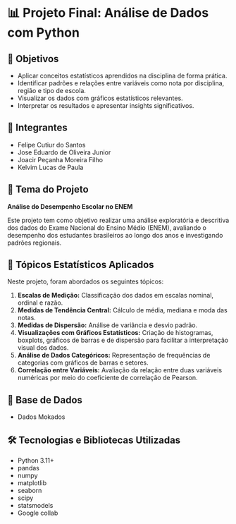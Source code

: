 # 📊 Projeto Final: Análise de Dados com Python

## 🎯 Objetivos
- Aplicar conceitos estatísticos aprendidos na disciplina de forma prática.
- Identificar padrões e relações entre variáveis como nota por disciplina, região e tipo de escola.
- Visualizar os dados com gráficos estatísticos relevantes.
- Interpretar os resultados e apresentar insights significativos.


## 👥 Integrantes

- Felipe Cutiur do Santos
- Jose Eduardo de Oliveira Junior
- Joacir Peçanha Moreira Filho
- Kelvim Lucas de Paula


## 📌 Tema do Projeto
**Análise do Desempenho Escolar no ENEM**

Este projeto tem como objetivo realizar uma análise exploratória e descritiva dos dados do Exame Nacional do Ensino Médio (ENEM), avaliando o desempenho dos estudantes brasileiros ao longo dos anos e investigando padrões regionais.


## 🧠 Tópicos Estatísticos Aplicados
Neste projeto, foram abordados os seguintes tópicos:

1. **Escalas de Medição:** Classificação dos dados em escalas nominal, ordinal e razão.
2. **Medidas de Tendência Central:** Cálculo de média, mediana e moda das notas.
3. **Medidas de Dispersão:** Análise de variância e desvio padrão.
4. **Visualizações com Gráficos Estatísticos:** Criação de histogramas, boxplots, gráficos de barras e de dispersão para facilitar a interpretação visual dos dados.
5. **Análise de Dados Categóricos:** Representação de frequências de categorias com gráficos de barras e setores.
6. **Correlação entre Variáveis:** Avaliação da relação entre duas variáveis numéricas por meio do coeficiente de correlação de Pearson.


## 🧾 Base de Dados

- Dados Mokados

## 🛠️ Tecnologias e Bibliotecas Utilizadas

- Python 3.11+
- pandas
- numpy
- matplotlib
- seaborn
- scipy
- statsmodels
- Google collab

